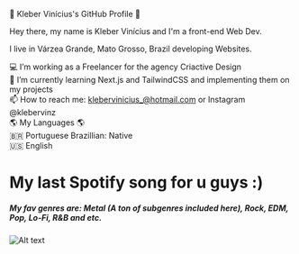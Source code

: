 👋 Kleber Vinícius's GitHub Profile 👋

Hey there, my name is Kleber Vinícius and I'm a front-end Web Dev.

I live in Várzea Grande, Mato Grosso, Brazil developing Websites. 

💻 I’m working as a Freelancer for the agency Criactive Design <br>
🌱 I’m currently learning Next.js and TailwindCSS and implementing them on my projects <br>
📫 How to reach me: klebervinicius_@hotmail.com or Instagram @klebervinz <br>
🌎 My Languages 🌎 <br>
🇧🇷 Portuguese Brazillian: Native <br>
🇺🇸 English <br>

<h1> My last Spotify song for u guys :)</h1>
<h5> My fav genres are: Metal (A ton of subgenres included here), Rock, EDM, Pop, Lo-Fi, R&B and etc.</h5>

![Alt text](https://spotify-recently-played-readme.vercel.app/api?user=4cn4vplg9t7h97cg73lrbgp2s&count=1)
